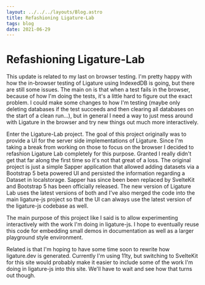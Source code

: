 ```yaml
---
layout: ../../../layouts/Blog.astro
title: Refashioning Ligature-Lab
tags: blog
date: 2021-06-29
---
```


# Refashioning Ligature-Lab

This update is related to my last on browser testing.
I'm pretty happy with how the in-browser testing of Ligature using IndexedDB is going,
but there are still some issues.
The main on is that when a test fails in the browser, because of how I'm doing the tests,
it's a little hard to figure out the exact problem.
I could make some changes to how I'm testing
(maybe only deleting databases if the test succeeds and then clearing all databases on the start of a clean run...),
but in general I need a way to just mess around with Ligature in the browser and try new things out much more interactively.

Enter the Ligature-Lab project.
The goal of this project originally was to provide a UI for the server side implementations of Ligature.
Since I'm taking a break from working on those to focus on the browser I decided to refashion Ligature Lab completely for this purpose.
Granted I really didn't get that far along the first time so it's not that great of a loss.
The original project is just a simple Sapper application that allowed adding datasets via a Bootstrap 5 beta powered UI
and persisted the information regarding a Dataset in localstorage.
Sapper has since been been replaced by SvelteKit and Bootstrap 5 has been officially released.
The new version of Ligature Lab uses the latest versions of both and I've also merged the code into the main ligature-js project
so that the UI can always use the latest version of the ligature-js codebase as well.

The main purpose of this project like I said is to allow experimenting interactively with the work I'm doing in ligature-js.
I hope to eventually reuse this code for embedding small demos in documentation as well as a larger playground style environment.

Related is that I'm hoping to have some time soon to rewrite how ligature.dev is generated.
Currently I'm using 11ty, but switching to SvelteKit for this site would probably make it easier to include
some of the work I'm doing in ligature-js into this site.
We'll have to wait and see how that turns out though.
